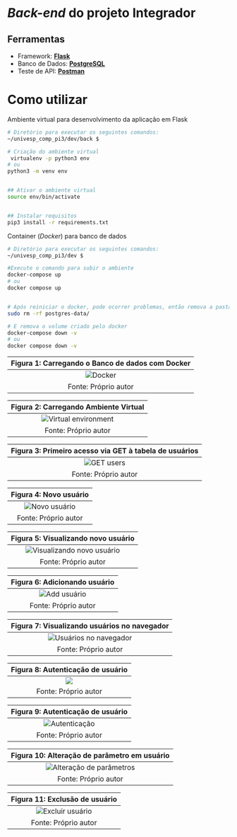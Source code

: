 # *Back-end* do projeto Integrador

## Ferramentas
* Framework: [**Flask**](https://flask.palletsprojects.com/en/2.2.x/)
* Banco de Dados: [**PostgreSQL**](https://www.postgresql.org/)
* Teste de API: [**Postman**](https://www.postman.com/)


# Como utilizar

Ambiente virtual para desenvolvimento da aplicação em Flask
```bash
# Diretório para executar os seguintes comandos:
~/univesp_comp_pi3/dev/back $

# Criação do ambiente virtual
 virtualenv -p python3 env
# ou
python3 -m venv env


## Ativar o ambiente virtual 
source env/bin/activate


## Instalar requisitos 
pip3 install -r requirements.txt
```


Container (*Docker*) para banco de dados

```bash
# Diretório para executar os seguintes comandos:
~/univesp_comp_pi3/dev $

#Execute o comando para subir o ambiente
docker-compose up
# ou 
docker compose up


# Após reiniciar o docker, pode ocorrer problemas, então remova a pasta
sudo rm -rf postgres-data/

# E remova o volume criado pelo docker
docker-compose down -v
# ou
docker compose down -v

```

| Figura 1: Carregando o Banco de dados com Docker|
|:-----:|
|![Docker](/dev/back/img/gif/01-docker_compose_up.gif)|
| Fonte: Próprio autor |


| Figura 2: Carregando Ambiente Virtual|
|:-------------------:|
|![Virtual environment](/dev/back/img/gif/02-source_env_bin_activate.gif)|
|Fonte: Próprio autor |


| Figura 3: Primeiro acesso via GET à tabela de usuários |
|:-------------------:|
|![GET users](/dev/back/img/gif/10-get_users.gif)|
|Fonte: Próprio autor |



| Figura 4: Novo usuário |
|:-------------------:|
|![Novo usuário](/dev/back/img/gif/11-post_newuser.gif)|
|Fonte: Próprio autor |


| Figura 5: Visualizando novo usuário |
|:-------------------:|
|![Visualizando novo usuário](/dev/back/img/gif/12-newuser_1.gif)|
|Fonte: Próprio autor |



| Figura 6: Adicionando usuário |
|:-------------------:|
|![Add usuário](/dev/back/img/gif/13-newuser2.gif)|
|Fonte: Próprio autor |



| Figura 7: Visualizando usuários no navegador |
|:-------------------:|
|![Usuários no navegador](/dev/back/img/gif/14-navegador.gif)|
|Fonte: Próprio autor |



| Figura 8: Autenticação de usuário|
|:-------------------:|
|![](/dev/back/img/gif/15-get_user_publicid.gif)|
|Fonte: Próprio autor |


| Figura 9: Autenticação de usuário |
|:-------------------:|
|![Autenticação](/dev/back/img/gif/16_autenticacao.gif)|
|Fonte: Próprio autor |

| Figura 10: Alteração de parâmetro em usuário |
|:-------------------:|
|![Alteração de parâmetros](/dev/back/img/gif/17_alteracao.gif)|
|Fonte: Próprio autor |

| Figura 11: Exclusão de usuário |
|:-------------------:|
|![Excluir usuário](/dev/back/img/gif/18_exclusao.gif)|
|Fonte: Próprio autor |